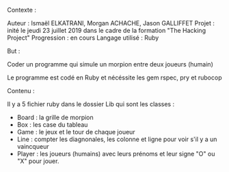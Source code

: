 Contexte : 

Auteur : Ismaël ELKATRANI, Morgan ACHACHE, Jason GALLIFFET 
Projet : inité le jeudi 23 juillet 2019 dans le cadre de la formation "The Hacking Project"
Progression : en cours
Langage utilisé : Ruby 



But : 

Coder un programme qui simule un morpion entre deux joueurs (humain)

Le programme est codé en Ruby et nécéssite les gem rspec, pry et rubocop 



Contenu : 

Il y a 5 fichier ruby dans le dossier Lib qui sont les classes : 
- Board : la grille de morpion 
- Box : les case du tableau 
- Game : le jeux et le tour de chaque joueur 
- Line : compter les diagnonales, les colonne et ligne pour voir s'il y a un vaincqueur 
- Player : les joueurs (humains) avec leurs prénoms et leur signe "O" ou "X" pour jouer.  


